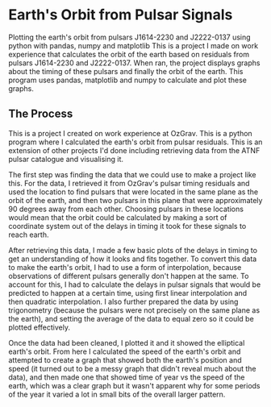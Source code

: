 # Earth's Orbit from Pulsar Signals 
Plotting the earth's orbit from pulsars J1614-2230 and J2222-0137 using python with pandas, numpy and matplotlib
This is a project I made on work experience that calculates the orbit of the earth based on residuals from pulsars J1614-2230 and J2222-0137. When ran, the project displays graphs about the timing of these pulsars and finally the orbit of the earth. This program uses pandas, matplotlib and numpy to calculate and plot these graphs.
## The Process
This is a project I created on work experience at OzGrav. This is a python program where I calculated the earth's orbit from pulsar residuals. This is an extension of other projects I'd done including retrieving data from the ATNF pulsar catalogue and visualising it. 

The first step was finding the data that we could use to make a project like this. For the data, I retrieved it from OzGrav's pulsar timing residuals and used the location to find pulsars that were located in the same plane as the orbit of the earth, and then two pulsars in this plane that were approximately 90 degrees away from each other. Choosing pulsars in these locations would mean that the orbit could be calculated by making a sort of coordinate system out of the delays in timing it took for these signals to reach earth.

After retrieving this data, I made a few basic plots of the delays in timing to get an understanding of how it looks and fits together. To convert this data to make the earth's orbit, I had to use a form of interpolation, because observations of different pulsars generally don't happen at the same. To account for this, I had to calculate the delays in pulsar signals that would be predicted to happen at a certain time, using first linear interpolation and then quadratic interpolation. I also further prepared the data by using trigonometry (because the pulsars were not precisely on the same plane as the earth), and setting the average of the data to equal zero so it could be plotted effectively.

Once the data had been cleaned, I plotted it and it showed the elliptical earth's orbit. From here I calculated the speed of the earth's orbit and attempted to create a graph that showed both the earth's position and speed (it turned out to be a messy graph that didn't reveal much about the data), and then made one that showed time of year vs the speed of the earth, which was a clear graph but it wasn't apparent why for some periods of the year it varied a lot in small bits of the overall larger pattern.
